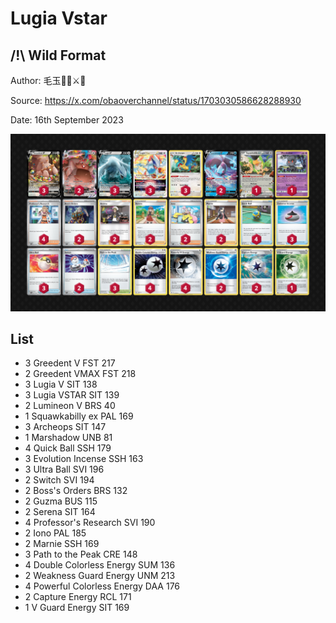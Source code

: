 # Lugia Vstar

## /!\ Wild Format

Author: 毛玉🥐🐏⚔️🍃

Source: <https://x.com/obaoverchannel/status/1703030586628288930>

Date: 16th September 2023

![decklist](../../images/OBF/Lugia%20Vstar/3-%20Lugia%20Vstar.png)

## List

* 3 Greedent V FST 217
* 2 Greedent VMAX FST 218
* 3 Lugia V SIT 138
* 3 Lugia VSTAR SIT 139
* 2 Lumineon V BRS 40
* 1 Squawkabilly ex PAL 169
* 3 Archeops SIT 147
* 1 Marshadow UNB 81
* 4 Quick Ball SSH 179
* 3 Evolution Incense SSH 163
* 3 Ultra Ball SVI 196
* 2 Switch SVI 194
* 2 Boss's Orders BRS 132
* 2 Guzma BUS 115
* 2 Serena SIT 164
* 4 Professor's Research SVI 190
* 2 Iono PAL 185
* 2 Marnie SSH 169
* 3 Path to the Peak CRE 148
* 4 Double Colorless Energy SUM 136
* 2 Weakness Guard Energy UNM 213
* 4 Powerful Colorless Energy DAA 176
* 2 Capture Energy RCL 171
* 1 V Guard Energy SIT 169
